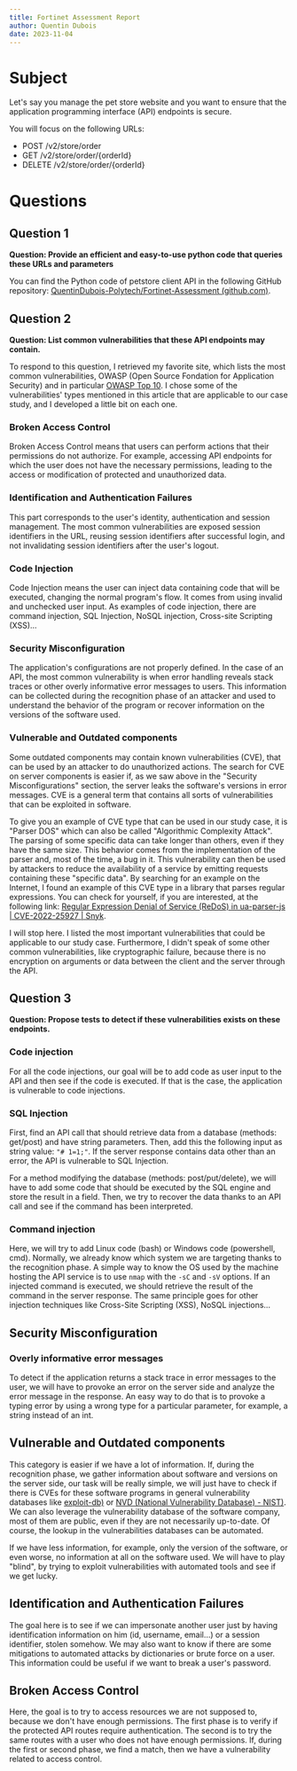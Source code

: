 ```yaml
---
title: Fortinet Assessment Report
author: Quentin Dubois
date: 2023-11-04
---
```


# Subject

Let's say you manage the pet store website and you want to ensure that the application programming interface (API) endpoints is secure.

You will focus on the following URLs:

- POST /v2/store/order
- GET /v2/store/order/{orderId}
- DELETE /v2/store/order/{orderId}

# Questions

## Question 1

**Question: Provide an efficient and easy-to-use python code that queries these URLs and parameters**

You can find the Python code of petstore client API in the following GitHub repository: [QuentinDubois-Polytech/Fortinet-Assessment (github.com)](https://github.com/QuentinDubois-Polytech/Fortinet-Assessment).

## Question 2

**Question: List common vulnerabilities that these API endpoints may contain.**

To respond to this question, I retrieved my favorite site, which lists the most common vulnerabilities, OWASP (Open Source Fondation for Application Security) and in particular [OWASP Top 10](https://owasp.org/Top10/en/). I chose some of the vulnerabilities' types mentioned in this article that are applicable to our case study, and I developed a little bit on each one.

### Broken Access Control

Broken Access Control means that users can perform actions that their permissions do not authorize. For example, accessing API endpoints for which the user does not have the necessary permissions, leading to the access or modification of protected and unauthorized data.

### Identification and Authentication Failures

This part corresponds to the user's identity, authentication and session management. The most common vulnerabilities are exposed session identifiers in the URL, reusing session identifiers after successful login, and not invalidating session identifiers after the user's logout.

### Code Injection

Code Injection means the user can inject data containing code that will be executed, changing the normal program's flow. It comes from using invalid and unchecked user input. As examples of code injection, there are command injection, SQL Injection, NoSQL injection, Cross-site Scripting (XSS)…

### Security Misconfiguration

The application's configurations are not properly defined. In the case of an API, the most common vulnerability is when error handling reveals stack traces or other overly informative error messages to users. This information can be collected during the recognition phase of an attacker and used to understand the behavior of the program or recover information on the versions of the software used.

### Vulnerable and Outdated components

Some outdated components may contain known vulnerabilities (CVE), that can be used by an attacker to do unauthorized actions. The search for CVE on server components is easier if, as we saw above in the "Security Misconfigurations" section, the server leaks the software's versions in error messages. CVE is a general term that contains all sorts of vulnerabilities that can be exploited in software.

To give you an example of CVE type that can be used in our study case, it is "Parser DOS" which can also be called "Algorithmic Complexity Attack". The parsing of some specific data can take longer than others, even if they have the same size. This behavior comes from the implementation of the parser and, most of the time, a bug in it. This vulnerability can then be used by attackers to reduce the availability of a service by emitting requests containing these "specific data". By searching for an example on the Internet, I found an example of this CVE type in a library that parses regular expressions. You can check for yourself, if you are interested, at the following link: [Regular Expression Denial of Service (ReDoS) in ua-parser-js | CVE-2022-25927 | Snyk](https://security.snyk.io/vuln/SNYK-JS-UAPARSERJS-3244450).

I will stop here. I listed the most important vulnerabilities that could be applicable to our study case. Furthermore, I didn't speak of some other common vulnerabilities, like cryptographic failure, because there is no encryption on arguments or data between the client and the server through the API.

## Question 3

**Question: Propose tests to detect if these vulnerabilities exists on these endpoints.**

### Code injection

For all the code injections, our goal will be to add code as user input to the API and then see if the code is executed. If that is the case, the application is vulnerable to code injections.

### SQL Injection

First, find an API call that should retrieve data from a database (methods: get/post) and have string parameters. Then, add this the following input as string value: `"# 1=1;"`. If the server response contains data other than an error, the API is vulnerable to SQL Injection.

For a method modifying the database (methods: post/put/delete), we will have to add some code that should be executed by the SQL engine and store the result in a field. Then, we try to recover the data thanks to an API call and see if the command has been interpreted.

### Command injection

Here, we will try to add Linux code (bash) or Windows code (powershell, cmd). Normally, we already know which system we are targeting thanks to the recognition phase. A simple way to know the OS used by the machine hosting the API service is to use `nmap` with the `-sC` and `-sV` options. If an injected command is executed, we should retrieve the result of the command in the server response. The same principle goes for other injection techniques like Cross-Site Scripting (XSS), NoSQL injections…

## Security Misconfiguration

### Overly informative error messages

To detect if the application returns a stack trace in error messages to the user, we will have to provoke an error on the server side and analyze the error message in the response. An easy way to do that is to provoke a typing error by using a wrong type for a particular parameter, for example, a string instead of an int.

## Vulnerable and Outdated components

This category is easier if we have a lot of information. If, during the recognition phase, we gather information about software and versions on the server side, our task will be really simple, we will just have to check if there is CVEs for these software programs in general vulnerability databases like [exploit-db)](https://www.exploit-db.com/) or [NVD (National Vulnerability Database) - NIST)](https://nvd.nist.gov/vuln). We can also leverage the vulnerability database of the software company, most of them are public, even if they are not necessarily up-to-date. Of course, the lookup in the vulnerabilities databases can be automated.

If we have less information, for example, only the version of the software, or even worse, no information at all on the software used. We will have to play "blind", by trying to exploit vulnerabilities with automated tools and see if we get lucky.

## Identification and Authentication Failures

The goal here is to see if we can impersonate another user just by having identification information on him (id, username, email…) or a session identifier, stolen somehow. We may also want to know if there are some mitigations to automated attacks by dictionaries or brute force on a user. This information could be useful if we want to break a user's password.

## Broken Access Control

Here, the goal is to try to access resources we are not supposed to, because we don't have enough permissions. The first phase is to verify if the protected API routes require authentication. The second is to try the same routes with a user who does not have enough permissions. If, during the first or second phase, we find a match, then we have a vulnerability related to access control.
